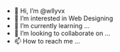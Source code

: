 - 👋 Hi, I’m @wllyvx
- 👀 I’m interested in Web Designing
- 🌱 I’m currently learning ...
- 💞️ I’m looking to collaborate on ...
- 📫 How to reach me ...

<!---
wllyvx/wllyvx is a ✨ special ✨ repository because its `README.md` (this file) appears on your GitHub profile.
You can click the Preview link to take a look at your changes.
--->
